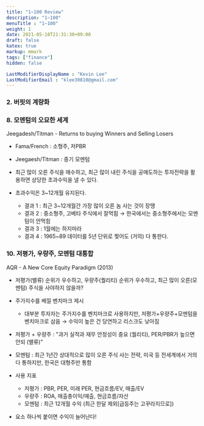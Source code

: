 ```yaml
---
title: "1~100 Review"
description: "1~100"
menuTitle : "1~100"
weight: 1
date: 2021-05-18T21:31:30+09:00
draft: false
katex: true
markup: mmark
tags: ["finance"]
hidden: false

LastModifierDisplayName : "Kevin Lee"
LastModifierEmail : "klee30810@gmail.com"
---
```


### 2. 버핏의 계량화





### 8. 모멘텀의 오묘한 세계

Jeegadesh/Titman - Returns to buying Winners and Selling Losers

- Fama/French : 소형주, 저PBR
- Jeegaesh/Titman : 중기 모멘텀

- 최근 많이 오른 주식을 매수하고, 최근 많이 내린 주식을 공매도하는 투자전략을 활용하면 상당한 초과수익을 낼 수 있다.
- 초과수익은 3~12개월 유지된다.
  - 결과 1 : 최근 3~12개월간 가장 많이 오른 놈 사는 것이 장땡
  - 결과 2 : 중소형주, 고베타 주식에서 잘먹힘 → 한국에서는 중소형주에서는 모멘텀이 안먹힘
  - 결과 3 : 1월에는 하지마라
  - 결과 4 : 1965~89 데이터를 5년 단위로 찢어도 (거의) 다 통한다.



### 10. 저평가, 우량주, 모멘텀 대통합

AQR - A New Core Equity Paradigm (2013)

- 저평가(밸류) 순위가 우수하고, 우량주(퀄리티) 순위가 우수하고, 최근 많이 오른(모멘텀) 주식을 사야하지 않을까?
- 주가지수를 베낄 벤치마크 제시
  - 대부분 투자자는 주가지수를 벤치마크로 사용하지만, 저평가+우량주+모멘텀을 벤치마크로 삼음 → 수익이 높은 건 당연하고 리스크도 낮아짐

- 저평가 + 우량주 : "과거 실적과 재무 안정성이 중요 (퀄리티), PER/PBR가 높으면 안되 (밸류)"
- 모멘텀 : 최근 1년간 상대적으로 많이 오른 주식 사는 전략, 미국 등 전세계에서 거의 다 통하지만, 한국은 대형주만 통함
- 사용 지표
  - 저평가 : PBR, PER, 미래 PER, 현금흐름/EV, 매출/EV
  - 우량주 : ROA, 매출총이익/매출, 현금흐름/자산
  - 모멘텀 : 최근 12개월 수익 (최근 한달 제외[급등주는 고꾸라지므로])
- 요소 하나씩 붙이면 수익이 늘어난다!

